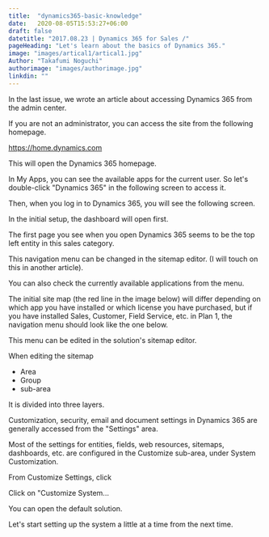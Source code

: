 ```yaml
---
title:  "dynamics365-basic-knowledge"
date:   2020-08-05T15:53:27+06:00
draft: false
datetitle: "2017.08.23 | Dynamics 365 for Sales /"
pageHeading: "Let's learn about the basics of Dynamics 365."
image: "images/artical1/artical1.jpg"
Author: "Takafumi Noguchi"
authorimage: "images/authorimage.jpg"
linkdin: ""
---
```

<!-- Intro  -->
In the last issue, we wrote an article about accessing Dynamics 365 from the admin center.

If you are not an administrator, you can access the site from the following homepage.

https://home.dynamics.com

This will open the Dynamics 365 homepage.

In My Apps, you can see the available apps for the current user. So let's double-click "Dynamics 365" in the following screen to access it.
<!-- Image= app.png -->

Then, when you log in to Dynamics 365, you will see the following screen.

In the initial setup, the dashboard will open first.
<!-- Image= dashboard.png -->

The first page you see when you open Dynamics 365 seems to be the top left entity in this sales category.
<!-- Image= sales.png -->

This navigation menu can be changed in the sitemap editor. (I will touch on this in another article).

You can also check the currently available applications from the menu.
<!-- Image= menu.png -->

The initial site map (the red line in the image below) will differ depending on which app you have installed or which license you have purchased, but if you have installed Sales, Customer, Field Service, etc. in Plan 1, the navigation menu should look like the one below.

This menu can be edited in the solution's sitemap editor.
<!-- Image= menu1.png -->

When editing the sitemap
* Area
* Group
* sub-area

It is divided into three layers.
<!-- Image= menu2.png -->

Customization, security, email and document settings in Dynamics 365 are generally accessed from the "Settings" area.
<!-- Image= settings.png -->

Most of the settings for entities, fields, web resources, sitemaps, dashboards, etc. are configured in the Customize sub-area, under System Customization.

From Customize Settings, click
<!-- Image= settings1.png -->

Click on "Customize System...
<!-- Image= CustomizeSystem.png -->

You can open the default solution.
<!-- Image= solution.png -->

Let's start setting up the system a little at a time from the next time.